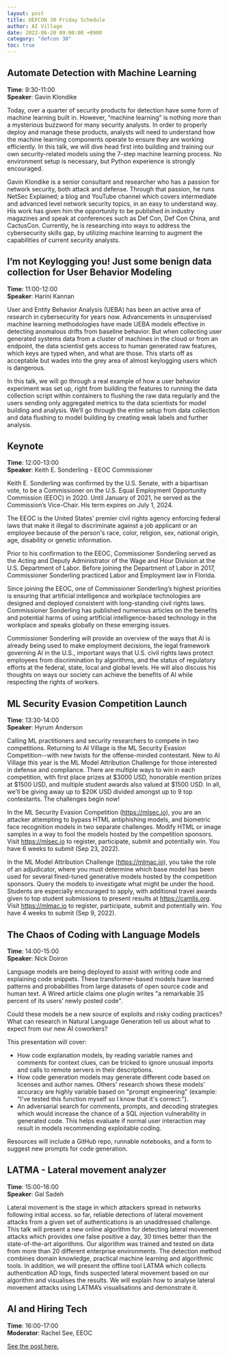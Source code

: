 ```yaml
---
layout: post
title: DEFCON 30 Friday Schedule
author: AI Village
date: 2022-06-20 09:00:00 +0900
category: "defcon 30"
toc: true
---
```


## Automate Detection with Machine Learning

**Time**: 9:30-11:00 \
**Speaker**: Gavin Klondike

Today, over a quarter of security products for detection have some form of machine learning built in. However, “machine learning” is nothing more than a mysterious buzzword for many security analysts. In order to properly deploy and manage these products, analysts will need to understand how the machine learning components operate to ensure they are working efficiently. In this talk, we will dive head first into building and training our own security-related models using the 7-step machine learning process. No environment setup is necessary, but Python experience is strongly encouraged. 

Gavin Klondike is a senior consultant and researcher who has a passion for network security, both attack and defense. Through that passion, he runs NetSec Explained; a blog and YouTube channel which covers intermediate and advanced level network security topics, in an easy to understand way. His work has given him the opportunity to be published in industry magazines and speak at conferences such as Def Con, Def Con China, and CactusCon. Currently, he is researching into ways to address the cybersecurity skills gap, by utilizing machine learning to augment the capabilities of current security analysts.

## I’m not Keylogging you! Just some benign data collection for User Behavior Modeling

**Time**: 11:00-12:00 \
**Speaker**: Harini Kannan 

User and Entity Behavior Analysis (UEBA) has been an active area of research in cybersecurity for years now. Advancements in unsupervised machine learning methodologies have made UEBA models effective in detecting anomalous drifts from baseline behavior. But when collecting user generated systems data from a cluster of machines in the cloud or from an endpoint, the data scientist gets access to human generated raw features, which keys are typed when, and what are those. This starts off as acceptable but wades into the grey area of almost keylogging users which is dangerous.

In this talk, we will go through a real example of how a user behavior experiment was set up, right from building the features to running the data collection script within containers to flushing the raw data regularly and the users sending only aggregated metrics to the data scientists for model building and analysis. We’ll go through the entire setup from data collection and data flushing to model building by creating weak labels and further analysis.

## Keynote

**Time**: 12:00-13:00 \
**Speaker**: Keith E. Sonderling - EEOC Commissioner

Keith E. Sonderling was confirmed by the U.S. Senate, with a bipartisan vote, to be a Commissioner on the U.S. Equal Employment Opportunity Commission (EEOC) in 2020.  Until January of 2021, he served as the Commission’s Vice-Chair.  His term expires on July 1, 2024.

The EEOC is the United States’ premier civil rights agency enforcing federal laws that make it illegal to discriminate against a job applicant or an employee because of the person's race, color, religion, sex, national origin, age, disability or genetic information.

Prior to his confirmation to the EEOC, Commissioner Sonderling served as the Acting and Deputy Administrator of the Wage and Hour Division at the U.S. Department of Labor.  Before joining the Department of Labor in 2017, Commissioner Sonderling practiced Labor and Employment law in Florida.

Since joining the EEOC, one of Commissioner Sonderling’s highest priorities is ensuring that artificial intelligence and workplace technologies are designed and deployed consistent with long-standing civil rights laws. Commissioner Sonderling has published numerous articles on the benefits and potential harms of using artificial intelligence-based technology in the workplace and speaks globally on these emerging issues.

Commissioner Sonderling will provide an overview of the ways that AI is already being used to make employment decisions, the legal framework governing AI in the U.S., important ways that U.S. civil rights laws protect employees from discrimination by algorithms, and the status of regulatory efforts at the federal, state, local and global levels. He will also discuss his thoughts on ways our society can achieve the benefits of AI while respecting the rights of workers.

## ML Security Evasion Competition Launch

**Time**: 13:30-14:00 \
**Speaker**: Hyrum Anderson

Calling ML practitioners and security researchers to compete in two competitions.  Returning to AI Village is the ML Security Evasion Competition--with new twists for the offense-minded contestant.  New to AI Village this year is the ML Model Attribution Challenge for those interested in defense and compliance.  There are multiple ways to win in each competition, with first place prizes at $3000 USD, honorable mention prizes at $1500 USD, and multiple student awards also valued at $1500 USD. In all, we'll be giving away up to $20K USD divided amongst up to 9 top contestants.  The challenges begin now!

In the ML Security Evasion Competition (https://mlsec.io), you are an attacker attempting to bypass HTML antiphishing models, and biometric face recognition models in two separate challenges.  Modify HTML or image samples in a way to fool the models hosted by the competition sponsors.  Visit https://mlsec.io to register, participate, submit and potentially win.  You have 6 weeks to submit (Sep 23, 2022).

In the ML Model Attribution Challenge (https://mlmac.io), you take the role of an adjudicator, where you must determine which base model has been used for several fined-tuned generative models hosted by the competition sponsors.  Query the models to investigate what might be under the hood.  Students are especially encouraged to apply, with additional travel awards given to top student submissions to present results at https://camlis.org.  Visit https://mlmac.io to register, participate, submit and potentially win.  You have 4 weeks to submit (Sep 9, 2022).

## The Chaos of Coding with Language Models

**Time**: 14:00-15:00 \
**Speaker**: Nick Doiron

Language models are being deployed to assist with writing code and explaining code snippets. These transformer-based models have learned patterns and probabilities from large datasets of open source code and human text. A Wired article claims one plugin writes "a remarkable 35 percent of its users’ newly posted code".

Could these models be a new source of exploits and risky coding practices?
What can research in Natural Language Generation tell us about what to expect from our new AI coworkers?

This presentation will cover:

- How code explanation models, by reading variable names and comments for context clues, can be tricked to ignore unusual imports and calls to remote servers in their descriptions.
- How code generation models may generate different code based on licenses and author names. Others' research shows these models' accuracy are highly variable based on "prompt engineering" (example: "I've tested this function myself so I know that it's correct:").
- An adversarial search for comments, prompts, and decoding strategies which would increase the chance of a SQL injection vulnerability in generated code. This helps evaluate if normal user interaction may result in models recommending exploitable coding.

Resources will include a GitHub repo, runnable notebooks, and a form to suggest new prompts for code generation.

## LATMA - Lateral movement analyzer

**Time**: 15:00-16:00 \
**Speaker**: Gal Sadeh

Lateral movement is the stage in which attackers spread in networks following initial access. so far, reliable detections of lateral movement attacks from a given set of authentications is an unaddressed challenge. This talk will present a new online algorithm for detecting lateral movement attacks which provides one false positive a day, 30 times better than the state-of-the-art algorithms. Our algorithm was trained and tested on data from more than 20 different enterprise environments. The detection method combines domain knowledge, practical machine learning and algorithmic tools. In addition, we will present the offline tool LATMA which collects authentication AD logs, finds suspected lateral movement based on our algorithm and visualises the results. We will explain how to analyse lateral movement attacks using LATMA’s visualisations and demonstrate it.

## AI and Hiring Tech

**Time**: 16:00-17:00 \
**Moderator**: Rachel See, EEOC

<a href="{% post_url 2022-08-08-hiring-panel  %}"> See the post here. </a>
